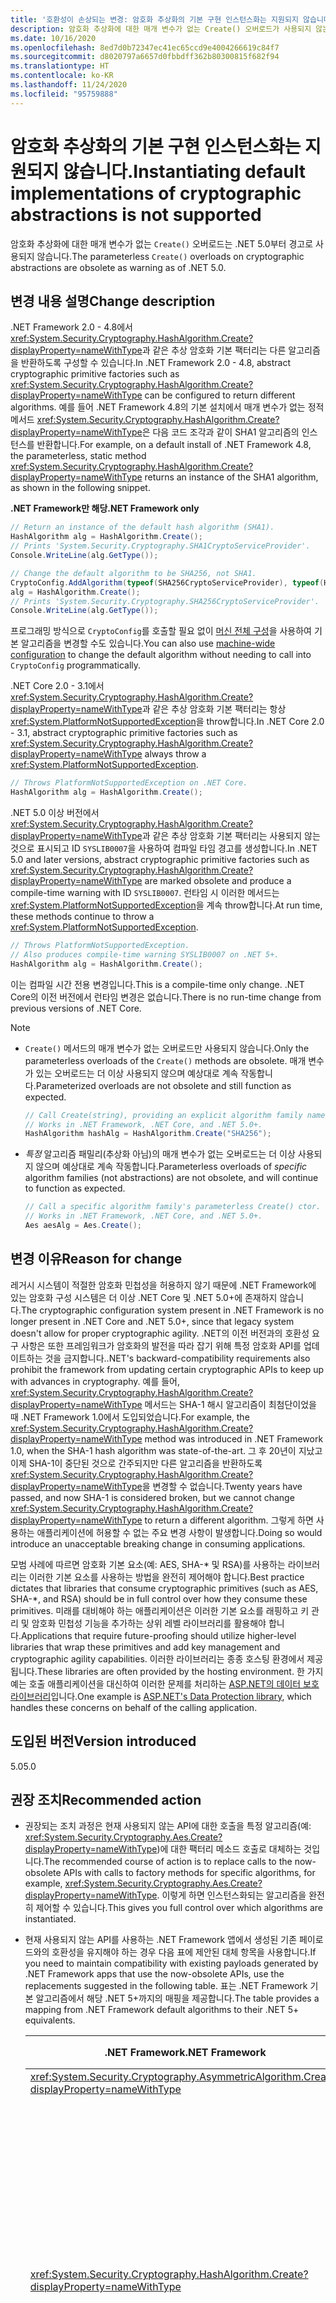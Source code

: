 ```yaml
---
title: '호환성이 손상되는 변경: 암호화 추상화의 기본 구현 인스턴스화는 지원되지 않습니다.'
description: 암호화 추상화에 대한 매개 변수가 없는 Create() 오버로드가 사용되지 않는 .NET 5.0의 호환성이 손상되는 변경에 대해 알아봅니다.
ms.date: 10/16/2020
ms.openlocfilehash: 8ed7d0b72347ec41ec65ccd9e4004266619c84f7
ms.sourcegitcommit: d8020797a6657d0fbbdff362b80300815f682f94
ms.translationtype: HT
ms.contentlocale: ko-KR
ms.lasthandoff: 11/24/2020
ms.locfileid: "95759888"
---
```

# <a name="instantiating-default-implementations-of-cryptographic-abstractions-is-not-supported"></a><span data-ttu-id="90f79-103">암호화 추상화의 기본 구현 인스턴스화는 지원되지 않습니다.</span><span class="sxs-lookup"><span data-stu-id="90f79-103">Instantiating default implementations of cryptographic abstractions is not supported</span></span>

<span data-ttu-id="90f79-104">암호화 추상화에 대한 매개 변수가 없는 `Create()` 오버로드는 .NET 5.0부터 경고로 사용되지 않습니다.</span><span class="sxs-lookup"><span data-stu-id="90f79-104">The parameterless `Create()` overloads on cryptographic abstractions are obsolete as warning as of .NET 5.0.</span></span>

## <a name="change-description"></a><span data-ttu-id="90f79-105">변경 내용 설명</span><span class="sxs-lookup"><span data-stu-id="90f79-105">Change description</span></span>

<span data-ttu-id="90f79-106">.NET Framework 2.0 - 4.8에서 <xref:System.Security.Cryptography.HashAlgorithm.Create?displayProperty=nameWithType>과 같은 추상 암호화 기본 팩터리는 다른 알고리즘을 반환하도록 구성할 수 있습니다.</span><span class="sxs-lookup"><span data-stu-id="90f79-106">In .NET Framework 2.0 - 4.8, abstract cryptographic primitive factories such as <xref:System.Security.Cryptography.HashAlgorithm.Create?displayProperty=nameWithType> can be configured to return different algorithms.</span></span> <span data-ttu-id="90f79-107">예를 들어 .NET Framework 4.8의 기본 설치에서 매개 변수가 없는 정적 메서드 <xref:System.Security.Cryptography.HashAlgorithm.Create?displayProperty=nameWithType>은 다음 코드 조각과 같이 SHA1 알고리즘의 인스턴스를 반환합니다.</span><span class="sxs-lookup"><span data-stu-id="90f79-107">For example, on a default install of .NET Framework 4.8, the parameterless, static method <xref:System.Security.Cryptography.HashAlgorithm.Create?displayProperty=nameWithType> returns an instance of the SHA1 algorithm, as shown in the following snippet.</span></span>

<span data-ttu-id="90f79-108">**.NET Framework만 해당**</span><span class="sxs-lookup"><span data-stu-id="90f79-108">**.NET Framework only**</span></span>

```csharp
// Return an instance of the default hash algorithm (SHA1).
HashAlgorithm alg = HashAlgorithm.Create();
// Prints 'System.Security.Cryptography.SHA1CryptoServiceProvider'.
Console.WriteLine(alg.GetType());

// Change the default algorithm to be SHA256, not SHA1.
CryptoConfig.AddAlgorithm(typeof(SHA256CryptoServiceProvider), typeof(HashAlgorithm).FullName);
alg = HashAlgorithm.Create();
// Prints 'System.Security.Cryptography.SHA256CryptoServiceProvider'.
Console.WriteLine(alg.GetType());
```

<span data-ttu-id="90f79-109">프로그래밍 방식으로 `CryptoConfig`를 호출할 필요 없이 [머신 전체 구성](../../../../framework/configure-apps/map-algorithm-names-to-cryptography-classes.md)을 사용하여 기본 알고리즘을 변경할 수도 있습니다.</span><span class="sxs-lookup"><span data-stu-id="90f79-109">You can also use [machine-wide configuration](../../../../framework/configure-apps/map-algorithm-names-to-cryptography-classes.md) to change the default algorithm without needing to call into `CryptoConfig` programmatically.</span></span>

<span data-ttu-id="90f79-110">.NET Core 2.0 - 3.1에서 <xref:System.Security.Cryptography.HashAlgorithm.Create?displayProperty=nameWithType>과 같은 추상 암호화 기본 팩터리는 항상 <xref:System.PlatformNotSupportedException>을 throw합니다.</span><span class="sxs-lookup"><span data-stu-id="90f79-110">In .NET Core 2.0 - 3.1, abstract cryptographic primitive factories such as <xref:System.Security.Cryptography.HashAlgorithm.Create?displayProperty=nameWithType> always throw a <xref:System.PlatformNotSupportedException>.</span></span>

```csharp
// Throws PlatformNotSupportedException on .NET Core.
HashAlgorithm alg = HashAlgorithm.Create();
```

<span data-ttu-id="90f79-111">.NET 5.0 이상 버전에서 <xref:System.Security.Cryptography.HashAlgorithm.Create?displayProperty=nameWithType>과 같은 추상 암호화 기본 팩터리는 사용되지 않는 것으로 표시되고 ID `SYSLIB0007`을 사용하여 컴파일 타임 경고를 생성합니다.</span><span class="sxs-lookup"><span data-stu-id="90f79-111">In .NET 5.0 and later versions, abstract cryptographic primitive factories such as <xref:System.Security.Cryptography.HashAlgorithm.Create?displayProperty=nameWithType> are marked obsolete and produce a compile-time warning with ID `SYSLIB0007`.</span></span> <span data-ttu-id="90f79-112">런타임 시 이러한 메서드는 <xref:System.PlatformNotSupportedException>을 계속 throw합니다.</span><span class="sxs-lookup"><span data-stu-id="90f79-112">At run time, these methods continue to throw a <xref:System.PlatformNotSupportedException>.</span></span>

```csharp
// Throws PlatformNotSupportedException.
// Also produces compile-time warning SYSLIB0007 on .NET 5+.
HashAlgorithm alg = HashAlgorithm.Create();
```

<span data-ttu-id="90f79-113">이는 컴파일 시간 전용 변경입니다.</span><span class="sxs-lookup"><span data-stu-id="90f79-113">This is a compile-time only change.</span></span> <span data-ttu-id="90f79-114">.NET Core의 이전 버전에서 런타임 변경은 없습니다.</span><span class="sxs-lookup"><span data-stu-id="90f79-114">There is no run-time change from previous versions of .NET Core.</span></span>

> [!NOTE]
>
> - <span data-ttu-id="90f79-115">`Create()` 메서드의 매개 변수가 없는 오버로드만 사용되지 않습니다.</span><span class="sxs-lookup"><span data-stu-id="90f79-115">Only the parameterless overloads of the `Create()` methods are obsolete.</span></span> <span data-ttu-id="90f79-116">매개 변수가 있는 오버로드는 더 이상 사용되지 않으며 예상대로 계속 작동합니다.</span><span class="sxs-lookup"><span data-stu-id="90f79-116">Parameterized overloads are not obsolete and still function as expected.</span></span>
>
>   ```csharp
>   // Call Create(string), providing an explicit algorithm family name.
>   // Works in .NET Framework, .NET Core, and .NET 5.0+.
>   HashAlgorithm hashAlg = HashAlgorithm.Create("SHA256");
>   ```
>
> - <span data-ttu-id="90f79-117">*특정* 알고리즘 패밀리(추상화 아님)의 매개 변수가 없는 오버로드는 더 이상 사용되지 않으며 예상대로 계속 작동합니다.</span><span class="sxs-lookup"><span data-stu-id="90f79-117">Parameterless overloads of *specific* algorithm families (not abstractions) are not obsolete, and will continue to function as expected.</span></span>
>
>   ```csharp
>   // Call a specific algorithm family's parameterless Create() ctor.
>   // Works in .NET Framework, .NET Core, and .NET 5.0+.
>   Aes aesAlg = Aes.Create();
>   ```

## <a name="reason-for-change"></a><span data-ttu-id="90f79-118">변경 이유</span><span class="sxs-lookup"><span data-stu-id="90f79-118">Reason for change</span></span>

<span data-ttu-id="90f79-119">레거시 시스템이 적절한 암호화 민첩성을 허용하지 않기 때문에 .NET Framework에 있는 암호화 구성 시스템은 더 이상 .NET Core 및 .NET 5.0+에 존재하지 않습니다.</span><span class="sxs-lookup"><span data-stu-id="90f79-119">The cryptographic configuration system present in .NET Framework is no longer present in .NET Core and .NET 5.0+, since that legacy system doesn't allow for proper cryptographic agility.</span></span> <span data-ttu-id="90f79-120">.NET의 이전 버전과의 호환성 요구 사항은 또한 프레임워크가 암호화의 발전을 따라 잡기 위해 특정 암호화 API를 업데이트하는 것을 금지합니다.</span><span class="sxs-lookup"><span data-stu-id="90f79-120">.NET's backward-compatibility requirements also prohibit the framework from updating certain cryptographic APIs to keep up with advances in cryptography.</span></span> <span data-ttu-id="90f79-121">예를 들어, <xref:System.Security.Cryptography.HashAlgorithm.Create?displayProperty=nameWithType> 메서드는 SHA-1 해시 알고리즘이 최첨단이었을 때 .NET Framework 1.0에서 도입되었습니다.</span><span class="sxs-lookup"><span data-stu-id="90f79-121">For example, the <xref:System.Security.Cryptography.HashAlgorithm.Create?displayProperty=nameWithType> method was introduced in .NET Framework 1.0, when the SHA-1 hash algorithm was state-of-the-art.</span></span> <span data-ttu-id="90f79-122">그 후 20년이 지났고 이제 SHA-1이 중단된 것으로 간주되지만 다른 알고리즘을 반환하도록 <xref:System.Security.Cryptography.HashAlgorithm.Create?displayProperty=nameWithType>을 변경할 수 없습니다.</span><span class="sxs-lookup"><span data-stu-id="90f79-122">Twenty years have passed, and now SHA-1 is considered broken, but we cannot change <xref:System.Security.Cryptography.HashAlgorithm.Create?displayProperty=nameWithType> to return a different algorithm.</span></span> <span data-ttu-id="90f79-123">그렇게 하면 사용하는 애플리케이션에 허용할 수 없는 주요 변경 사항이 발생합니다.</span><span class="sxs-lookup"><span data-stu-id="90f79-123">Doing so would introduce an unacceptable breaking change in consuming applications.</span></span>

<span data-ttu-id="90f79-124">모범 사례에 따르면 암호화 기본 요소(예: AES, SHA-\* 및 RSA)를 사용하는 라이브러리는 이러한 기본 요소를 사용하는 방법을 완전히 제어해야 합니다.</span><span class="sxs-lookup"><span data-stu-id="90f79-124">Best practice dictates that libraries that consume cryptographic primitives (such as AES, SHA-\*, and RSA) should be in full control over how they consume these primitives.</span></span> <span data-ttu-id="90f79-125">미래를 대비해야 하는 애플리케이션은 이러한 기본 요소를 래핑하고 키 관리 및 암호화 민첩성 기능을 추가하는 상위 레벨 라이브러리를 활용해야 합니다.</span><span class="sxs-lookup"><span data-stu-id="90f79-125">Applications that require future-proofing should utilize higher-level libraries that wrap these primitives and add key management and cryptographic agility capabilities.</span></span> <span data-ttu-id="90f79-126">이러한 라이브러리는 종종 호스팅 환경에서 제공됩니다.</span><span class="sxs-lookup"><span data-stu-id="90f79-126">These libraries are often provided by the hosting environment.</span></span> <span data-ttu-id="90f79-127">한 가지 예는 호출 애플리케이션을 대신하여 이러한 문제를 처리하는 [ASP.NET의 데이터 보호 라이브러리](/aspnet/core/security/data-protection/)입니다.</span><span class="sxs-lookup"><span data-stu-id="90f79-127">One example is [ASP.NET's Data Protection library](/aspnet/core/security/data-protection/), which handles these concerns on behalf of the calling application.</span></span>

## <a name="version-introduced"></a><span data-ttu-id="90f79-128">도입된 버전</span><span class="sxs-lookup"><span data-stu-id="90f79-128">Version introduced</span></span>

<span data-ttu-id="90f79-129">5.0</span><span class="sxs-lookup"><span data-stu-id="90f79-129">5.0</span></span>

## <a name="recommended-action"></a><span data-ttu-id="90f79-130">권장 조치</span><span class="sxs-lookup"><span data-stu-id="90f79-130">Recommended action</span></span>

- <span data-ttu-id="90f79-131">권장되는 조치 과정은 현재 사용되지 않는 API에 대한 호출을 특정 알고리즘(예: <xref:System.Security.Cryptography.Aes.Create?displayProperty=nameWithType>)에 대한 팩터리 메소드 호출로 대체하는 것입니다.</span><span class="sxs-lookup"><span data-stu-id="90f79-131">The recommended course of action is to replace calls to the now-obsolete APIs with calls to factory methods for specific algorithms, for example, <xref:System.Security.Cryptography.Aes.Create?displayProperty=nameWithType>.</span></span> <span data-ttu-id="90f79-132">이렇게 하면 인스턴스화되는 알고리즘을 완전히 제어할 수 있습니다.</span><span class="sxs-lookup"><span data-stu-id="90f79-132">This gives you full control over which algorithms are instantiated.</span></span>

- <span data-ttu-id="90f79-133">현재 사용되지 않는 API를 사용하는 .NET Framework 앱에서 생성된 기존 페이로드와의 호환성을 유지해야 하는 경우 다음 표에 제안된 대체 항목을 사용합니다.</span><span class="sxs-lookup"><span data-stu-id="90f79-133">If you need to maintain compatibility with existing payloads generated by .NET Framework apps that use the now-obsolete APIs, use the replacements suggested in the following table.</span></span> <span data-ttu-id="90f79-134">표는 .NET Framework 기본 알고리즘에서 해당 .NET 5+까지의 매핑을 제공합니다.</span><span class="sxs-lookup"><span data-stu-id="90f79-134">The table provides a mapping from .NET Framework default algorithms to their .NET 5+ equivalents.</span></span>

  | <span data-ttu-id="90f79-135">.NET Framework</span><span class="sxs-lookup"><span data-stu-id="90f79-135">.NET Framework</span></span> | <span data-ttu-id="90f79-136">.NET Core/.NET 5.0+ 호환 대체 항목</span><span class="sxs-lookup"><span data-stu-id="90f79-136">.NET Core / .NET 5.0+ compatible replacement</span></span> | <span data-ttu-id="90f79-137">설명</span><span class="sxs-lookup"><span data-stu-id="90f79-137">Remarks</span></span> |
  | - | - | - |
  | <xref:System.Security.Cryptography.AsymmetricAlgorithm.Create?displayProperty=nameWithType> | <xref:System.Security.Cryptography.RSA.Create?displayProperty=nameWithType> | |
  | <xref:System.Security.Cryptography.HashAlgorithm.Create?displayProperty=nameWithType> | <xref:System.Security.Cryptography.SHA1.Create?displayProperty=nameWithType> | <span data-ttu-id="90f79-138">SHA-1 알고리즘은 중단된 것으로 간주합니다.</span><span class="sxs-lookup"><span data-stu-id="90f79-138">The SHA-1 algorithm is considered broken.</span></span> <span data-ttu-id="90f79-139">가능하면 더 강력한 알고리즘을 사용하는 것이 좋습니다.</span><span class="sxs-lookup"><span data-stu-id="90f79-139">Consider using a stronger algorithm if possible.</span></span> <span data-ttu-id="90f79-140">자세한 지침은 보안 관리자에게 문의하세요.</span><span class="sxs-lookup"><span data-stu-id="90f79-140">Consult your security advisor for further guidance.</span></span> |
  | <xref:System.Security.Cryptography.HMAC.Create?displayProperty=nameWithType> | <xref:System.Security.Cryptography.HMACSHA1.%23ctor> | <span data-ttu-id="90f79-141">대부분의 최신 애플리케이션에서는 HMACSHA1 알고리즘이 권장되지 않습니다.</span><span class="sxs-lookup"><span data-stu-id="90f79-141">The HMACSHA1 algorithm is discouraged for most modern applications.</span></span> <span data-ttu-id="90f79-142">가능하면 더 강력한 알고리즘을 사용하는 것이 좋습니다.</span><span class="sxs-lookup"><span data-stu-id="90f79-142">Consider using a stronger algorithm if possible.</span></span> <span data-ttu-id="90f79-143">자세한 지침은 보안 관리자에게 문의하세요.</span><span class="sxs-lookup"><span data-stu-id="90f79-143">Consult your security advisor for further guidance.</span></span> |
  | <xref:System.Security.Cryptography.KeyedHashAlgorithm.Create?displayProperty=nameWithType> | <xref:System.Security.Cryptography.HMACSHA1.%23ctor> | <span data-ttu-id="90f79-144">대부분의 최신 애플리케이션에서는 HMACSHA1 알고리즘이 권장되지 않습니다.</span><span class="sxs-lookup"><span data-stu-id="90f79-144">The HMACSHA1 algorithm is discouraged for most modern applications.</span></span> <span data-ttu-id="90f79-145">가능하면 더 강력한 알고리즘을 사용하는 것이 좋습니다.</span><span class="sxs-lookup"><span data-stu-id="90f79-145">Consider using a stronger algorithm if possible.</span></span> <span data-ttu-id="90f79-146">자세한 지침은 보안 관리자에게 문의하세요.</span><span class="sxs-lookup"><span data-stu-id="90f79-146">Consult your security advisor for further guidance.</span></span> |
  | <xref:System.Security.Cryptography.SymmetricAlgorithm.Create?displayProperty=nameWithType> | <xref:System.Security.Cryptography.Aes.Create?displayProperty=nameWithType> |

- <span data-ttu-id="90f79-147">더 이상 사용되지 않는 매개 변수가 없는 `Create()` 오버로드를 계속 호출해야 하는 경우 코드에서 `SYSLIB0007` 경고를 표시하지 않을 수 있습니다.</span><span class="sxs-lookup"><span data-stu-id="90f79-147">If you must continue to call the obsolete parameterless `Create()` overloads, you can suppress the `SYSLIB0007` warning in code.</span></span>

  ```csharp
  #pragma warning disable SYSLIB0007 // Disable the warning.
  HashAlgorithm alg = HashAlgorithm.Create(); // Still throws PNSE.
  #pragma warning restore SYSLIB0007 // Re-enable the warning.
  ```

  <span data-ttu-id="90f79-148">프로젝트 파일에서 경고를 표시하지 않을 수도 있습니다.</span><span class="sxs-lookup"><span data-stu-id="90f79-148">You can also suppress the warning in your project file.</span></span> <span data-ttu-id="90f79-149">이렇게 하면 프로젝트 내의 모든 소스 파일에 대한 경고를 사용할 수 없게 됩니다.</span><span class="sxs-lookup"><span data-stu-id="90f79-149">Doing so disables the warning for all source files within the project.</span></span>

  ```xml
  <Project Sdk="Microsoft.NET.Sdk">
    <PropertyGroup>
     <TargetFramework>net5.0</TargetFramework>
     <!-- NoWarn below suppresses SYSLIB0007 project-wide -->
     <NoWarn>$(NoWarn);SYSLIB0007</NoWarn>
    </PropertyGroup>
  </Project>
  ```

  > [!NOTE]
  > <span data-ttu-id="90f79-150">`SYSLIB0007`을 표시하지 않으면 여기에 나열된 암호화 API에 대한 삭제 경고만 사용하지 않게 됩니다.</span><span class="sxs-lookup"><span data-stu-id="90f79-150">Suppressing `SYSLIB0007` disables only the obsoletion warnings for the cryptography APIs listed here.</span></span> <span data-ttu-id="90f79-151">다른 경고를 사용하지 않도록 설정하는 것은 아닙니다.</span><span class="sxs-lookup"><span data-stu-id="90f79-151">It does not disable any other warnings.</span></span> <span data-ttu-id="90f79-152">또한 경고를 표시하지 않더라도 사용되지 않는 API는 런타임 시 <xref:System.PlatformNotSupportedException>을 계속 throw합니다.</span><span class="sxs-lookup"><span data-stu-id="90f79-152">Additionally, even if you suppress the warning, these obsoleted APIs will still throw a <xref:System.PlatformNotSupportedException> at run time.</span></span>

## <a name="affected-apis"></a><span data-ttu-id="90f79-153">영향을 받는 API</span><span class="sxs-lookup"><span data-stu-id="90f79-153">Affected APIs</span></span>

- <xref:System.Security.Cryptography.AsymmetricAlgorithm.Create?displayProperty=fullName>
- <xref:System.Security.Cryptography.HashAlgorithm.Create?displayProperty=fullName>
- <xref:System.Security.Cryptography.HMAC.Create?displayProperty=fullName>
- <xref:System.Security.Cryptography.KeyedHashAlgorithm.Create?displayProperty=fullName>
- <xref:System.Security.Cryptography.SymmetricAlgorithm.Create?displayProperty=fullName>

<!--

### Affected APIs

- `M:System.Security.Cryptography.AsymmetricAlgorithm.Create`
- `M:System.Security.Cryptography.HashAlgorithm.Create`
- `M:System.Security.Cryptography.HMAC.Create`
- `M:System.Security.Cryptography.KeyedHashAlgorithm.Create`
- `M:System.Security.Cryptography.SymmetricAlgorithm.Create`

### Category

- Cryptography

-->
